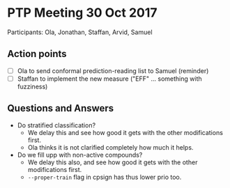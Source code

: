 PTP  Meeting 30 Oct 2017
========================

Participants: Ola, Jonathan, Staffan, Arvid, Samuel

Action points
-------------

- [ ] Ola to send conformal prediction-reading list to Samuel (reminder)
- [ ] Staffan to implement the new measure ("EFF" ... something with fuzziness)

Questions and Answers
---------------------

- Do stratified classification?
  - We delay this and see how good it gets with the other modifications first.
  - Ola thinks it is not clarified completely how much it helps.
- Do we fill upp with non-active compounds?
  - We delay this also, and see how good it gets with the other modifications first.
  - `--proper-train` flag in cpsign has thus lower prio too.
